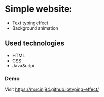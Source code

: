 # Simple website:
- Text typing effect
- Background animation

## Used technologies
- HTML
- CSS
- JavaScript

### Demo

Visit https://marcinj94.github.io/typing-effect/